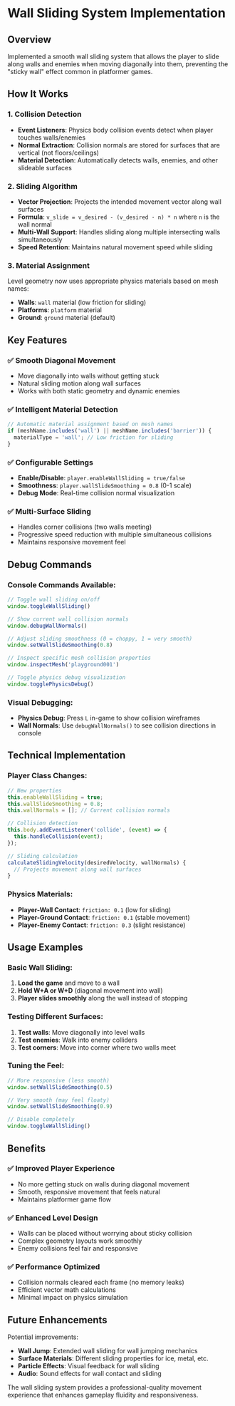 # Wall Sliding System Implementation

## Overview
Implemented a smooth wall sliding system that allows the player to slide along walls and enemies when moving diagonally into them, preventing the "sticky wall" effect common in platformer games.

## How It Works

### 1. Collision Detection
- **Event Listeners**: Physics body collision events detect when player touches walls/enemies
- **Normal Extraction**: Collision normals are stored for surfaces that are vertical (not floors/ceilings)
- **Material Detection**: Automatically detects walls, enemies, and other slideable surfaces

### 2. Sliding Algorithm
- **Vector Projection**: Projects the intended movement vector along wall surfaces
- **Formula**: `v_slide = v_desired - (v_desired · n) * n` where `n` is the wall normal
- **Multi-Wall Support**: Handles sliding along multiple intersecting walls simultaneously
- **Speed Retention**: Maintains natural movement speed while sliding

### 3. Material Assignment
Level geometry now uses appropriate physics materials based on mesh names:
- **Walls**: `wall` material (low friction for sliding)
- **Platforms**: `platform` material 
- **Ground**: `ground` material (default)

## Key Features

### ✅ **Smooth Diagonal Movement**
- Move diagonally into walls without getting stuck
- Natural sliding motion along wall surfaces
- Works with both static geometry and dynamic enemies

### ✅ **Intelligent Material Detection**
```javascript
// Automatic material assignment based on mesh names
if (meshName.includes('wall') || meshName.includes('barrier')) {
  materialType = 'wall'; // Low friction for sliding
}
```

### ✅ **Configurable Settings**
- **Enable/Disable**: `player.enableWallSliding = true/false`
- **Smoothness**: `player.wallSlideSmoothing = 0.8` (0-1 scale)
- **Debug Mode**: Real-time collision normal visualization

### ✅ **Multi-Surface Sliding**
- Handles corner collisions (two walls meeting)
- Progressive speed reduction with multiple simultaneous collisions
- Maintains responsive movement feel

## Debug Commands

### Console Commands Available:
```javascript
// Toggle wall sliding on/off
window.toggleWallSliding()

// Show current wall collision normals
window.debugWallNormals()

// Adjust sliding smoothness (0 = choppy, 1 = very smooth)
window.setWallSlideSmoothing(0.8)

// Inspect specific mesh collision properties
window.inspectMesh('playground001')

// Toggle physics debug visualization
window.togglePhysicsDebug()
```

### Visual Debugging:
- **Physics Debug**: Press `L` in-game to show collision wireframes
- **Wall Normals**: Use `debugWallNormals()` to see collision directions in console

## Technical Implementation

### Player Class Changes:
```javascript
// New properties
this.enableWallSliding = true;
this.wallSlideSmoothing = 0.8;
this.wallNormals = []; // Current collision normals

// Collision detection
this.body.addEventListener('collide', (event) => {
  this.handleCollision(event);
});

// Sliding calculation
calculateSlidingVelocity(desiredVelocity, wallNormals) {
  // Projects movement along wall surfaces
}
```

### Physics Materials:
- **Player-Wall Contact**: `friction: 0.1` (low for sliding)
- **Player-Ground Contact**: `friction: 0.1` (stable movement)
- **Player-Enemy Contact**: `friction: 0.3` (slight resistance)

## Usage Examples

### Basic Wall Sliding:
1. **Load the game** and move to a wall
2. **Hold W+A or W+D** (diagonal movement into wall)
3. **Player slides smoothly** along the wall instead of stopping

### Testing Different Surfaces:
1. **Test walls**: Move diagonally into level walls
2. **Test enemies**: Walk into enemy colliders 
3. **Test corners**: Move into corner where two walls meet

### Tuning the Feel:
```javascript
// More responsive (less smooth)
window.setWallSlideSmoothing(0.5)

// Very smooth (may feel floaty)
window.setWallSlideSmoothing(0.9)

// Disable completely
window.toggleWallSliding()
```

## Benefits

### ✅ **Improved Player Experience**
- No more getting stuck on walls during diagonal movement
- Smooth, responsive movement that feels natural
- Maintains platformer game flow

### ✅ **Enhanced Level Design**
- Walls can be placed without worrying about sticky collision
- Complex geometry layouts work smoothly
- Enemy collisions feel fair and responsive

### ✅ **Performance Optimized**
- Collision normals cleared each frame (no memory leaks)
- Efficient vector math calculations
- Minimal impact on physics simulation

## Future Enhancements

Potential improvements:
- **Wall Jump**: Extended wall sliding for wall jumping mechanics
- **Surface Materials**: Different sliding properties for ice, metal, etc.
- **Particle Effects**: Visual feedback for wall sliding
- **Audio**: Sound effects for wall contact and sliding

The wall sliding system provides a professional-quality movement experience that enhances gameplay fluidity and responsiveness.